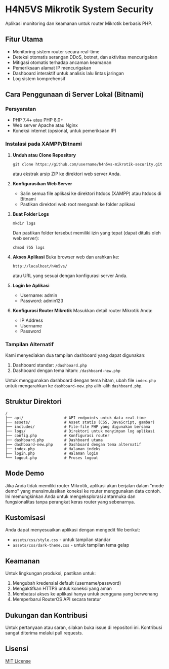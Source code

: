 # H4N5VS Mikrotik System Security

Aplikasi monitoring dan keamanan untuk router Mikrotik berbasis PHP.

## Fitur Utama

* Monitoring sistem router secara real-time
* Deteksi otomatis serangan DDoS, botnet, dan aktivitas mencurigakan
* Mitigasi otomatis terhadap ancaman keamanan
* Pemeriksaan alamat IP mencurigakan
* Dashboard interaktif untuk analisis lalu lintas jaringan
* Log sistem komprehensif

## Cara Penggunaan di Server Lokal (Bitnami)

### Persyaratan
* PHP 7.4+ atau PHP 8.0+
* Web server Apache atau Nginx
* Koneksi internet (opsional, untuk pemeriksaan IP)

### Instalasi pada XAMPP/Bitnami

1. **Unduh atau Clone Repository**
   ```
   git clone https://github.com/username/h4n5vs-mikrotik-security.git
   ```
   atau ekstrak arsip ZIP ke direktori web server Anda.

2. **Konfigurasikan Web Server**
   - Salin semua file aplikasi ke direktori htdocs (XAMPP) atau htdocs di Bitnami
   - Pastikan direktori web root mengarah ke folder aplikasi

3. **Buat Folder Logs**
   ```
   mkdir logs
   ```
   Dan pastikan folder tersebut memiliki izin yang tepat (dapat ditulis oleh web server):
   ```
   chmod 755 logs
   ```

4. **Akses Aplikasi**
   Buka browser web dan arahkan ke:
   ```
   http://localhost/h4n5vs/
   ```
   atau URL yang sesuai dengan konfigurasi server Anda.

5. **Login ke Aplikasi**
   - Username: admin
   - Password: admin123

6. **Konfigurasi Router Mikrotik**
   Masukkan detail router Mikrotik Anda:
   - IP Address
   - Username
   - Password

### Tampilan Alternatif

Kami menyediakan dua tampilan dashboard yang dapat digunakan:
1. Dashboard standar: `/dashboard.php`
2. Dashboard dengan tema hitam: `/dashboard-new.php`

Untuk menggunakan dashboard dengan tema hitam, ubah file `index.php` untuk mengarahkan ke `dashboard-new.php` alih-alih `dashboard.php`.

## Struktur Direktori

```
/
├── api/                  # API endpoints untuk data real-time
├── assets/               # Asset statis (CSS, JavaScript, gambar)
├── includes/             # File-file PHP yang digunakan bersama
├── logs/                 # Direktori untuk menyimpan log aplikasi
├── config.php            # Konfigurasi router
├── dashboard.php         # Dashboard utama
├── dashboard-new.php     # Dashboard dengan tema alternatif
├── index.php             # Halaman indeks
├── login.php             # Halaman login
└── logout.php            # Proses logout
```

## Mode Demo

Jika Anda tidak memiliki router Mikrotik, aplikasi akan berjalan dalam "mode demo" yang mensimulasikan koneksi ke router menggunakan data contoh. Ini memungkinkan Anda untuk mengeksplorasi antarmuka dan fungsionalitas tanpa perangkat keras router yang sebenarnya.

## Kustomisasi

Anda dapat menyesuaikan aplikasi dengan mengedit file berikut:
- `assets/css/style.css` - untuk tampilan standar
- `assets/css/dark-theme.css` - untuk tampilan tema gelap

## Keamanan

Untuk lingkungan produksi, pastikan untuk:
1. Mengubah kredensial default (username/password)
2. Mengaktifkan HTTPS untuk koneksi yang aman
3. Membatasi akses ke aplikasi hanya untuk pengguna yang berwenang
4. Memperbarui RouterOS API secara teratur

## Dukungan dan Kontribusi

Untuk pertanyaan atau saran, silakan buka issue di repositori ini. Kontribusi sangat diterima melalui pull requests.

## Lisensi

[MIT License](LICENSE)